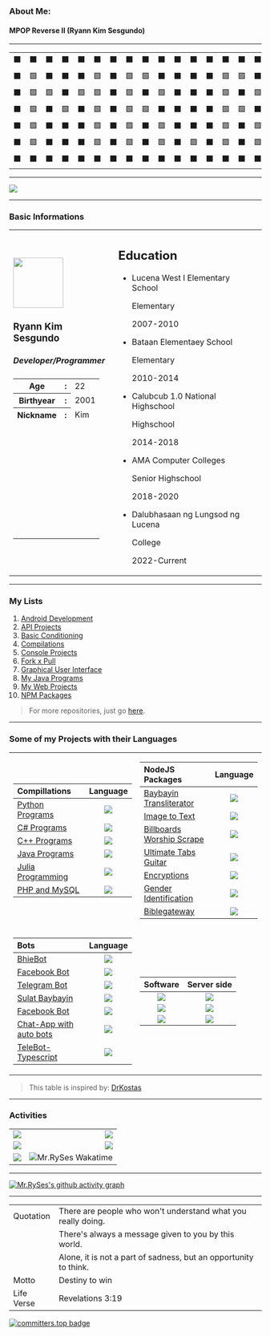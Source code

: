 ### About Me:
#### MPOP Reverse II (Ryann Kim Sesgundo)

---

<table id="table">
		<tr><td>⬛</td><td>⬛</td><td>⬛</td><td>⬛</td><td>⬛</td><td>⬛</td><td>⬛</td><td>⬛</td><td>⬛</td><td>⬛</td><td>⬛</td><td>⬛</td><td>⬛</td><td>⬛</td><td>⬛</td><td>⬛</td><td>⬛</td><td>⬛</td><td>⬛</td><td>⬛</td><td>⬛</td><td>⬛</td><td>⬛</td><td>⬛</td><td>⬛</td><td>⬛</td><td>⬛</td><td>⬛</td><td>⬛</td><td>⬛</td><td>⬛</td><td>⬛</td><td>⬛</td><td>⬛</td><td>⬛</td><td>⬛</td><td>⬛</td><td>⬛</td><td>⬛</td><td>⬛</td><td>⬛</td><td>⬛</td><td>⬛</td><td>⬛</td><td>⬛</td><td>⬛</td><td>⬛</td><td>⬛</td></tr><tr><td>⬛</td><td>🟩</td><td>⬛</td><td>⬛</td><td>⬛</td><td>🟩</td><td>⬛</td><td>🟩</td><td>🟩</td><td>⬛</td><td>⬛</td><td>⬛</td><td>⬛</td><td>🟩</td><td>🟩</td><td>⬛</td><td>⬛</td><td>🟩</td><td>⬛</td><td>🟩</td><td>⬛</td><td>🟩</td><td>🟩</td><td>🟩</td><td>⬛</td><td>🟩</td><td>🟩</td><td>🟩</td><td>⬛</td><td>🟩</td><td>🟩</td><td>🟩</td><td>⬛</td><td>⬛</td><td>⬛</td><td>🟩</td><td>🟩</td><td>🟩</td><td>⬛</td><td>🟩</td><td>🟩</td><td>🟩</td><td>⬛</td><td>🟩</td><td>🟩</td><td>🟩</td><td>⬛</td><td>⬛</td></tr><tr><td>⬛</td><td>🟩</td><td>🟩</td><td>⬛</td><td>🟩</td><td>🟩</td><td>⬛</td><td>🟩</td><td>⬛</td><td>🟩</td><td>⬛</td><td>⬛</td><td>⬛</td><td>🟩</td><td>⬛</td><td>🟩</td><td>⬛</td><td>🟩</td><td>⬛</td><td>🟩</td><td>⬛</td><td>🟩</td><td>⬛</td><td>⬛</td><td>⬛</td><td>🟩</td><td>⬛</td><td>⬛</td><td>⬛</td><td>🟩</td><td>⬛</td><td>⬛</td><td>⬛</td><td>⬛</td><td>⬛</td><td>⬛</td><td>⬛</td><td>🟩</td><td>⬛</td><td>⬛</td><td>⬛</td><td>🟩</td><td>⬛</td><td>⬛</td><td>⬛</td><td>🟩</td><td>⬛</td><td>⬛</td></tr><tr><td>⬛</td><td>🟩</td><td>⬛</td><td>🟩</td><td>⬛</td><td>🟩</td><td>⬛</td><td>🟩</td><td>🟩</td><td>⬛</td><td>⬛</td><td>⬛</td><td>⬛</td><td>🟩</td><td>🟩</td><td>⬛</td><td>⬛</td><td>⬛</td><td>🟩</td><td>⬛</td><td>⬛</td><td>🟩</td><td>🟩</td><td>🟩</td><td>⬛</td><td>🟩</td><td>🟩</td><td>⬛</td><td>⬛</td><td>🟩</td><td>🟩</td><td>🟩</td><td>⬛</td><td>⬛</td><td>⬛</td><td>⬛</td><td>🟩</td><td>🟩</td><td>⬛</td><td>🟩</td><td>🟩</td><td>🟩</td><td>⬛</td><td>⬛</td><td>⬛</td><td>🟩</td><td>⬛</td><td>⬛</td></tr><tr><td>⬛</td><td>🟩</td><td>⬛</td><td>⬛</td><td>⬛</td><td>🟩</td><td>⬛</td><td>🟩</td><td>⬛</td><td>🟩</td><td>⬛</td><td>⬛</td><td>⬛</td><td>🟩</td><td>⬛</td><td>🟩</td><td>⬛</td><td>⬛</td><td>🟩</td><td>⬛</td><td>⬛</td><td>⬛</td><td>⬛</td><td>🟩</td><td>⬛</td><td>🟩</td><td>⬛</td><td>⬛</td><td>⬛</td><td>⬛</td><td>⬛</td><td>🟩</td><td>⬛</td><td>⬛</td><td>⬛</td><td>⬛</td><td>⬛</td><td>🟩</td><td>⬛</td><td>🟩</td><td>⬛</td><td>⬛</td><td>⬛</td><td>⬛</td><td>⬛</td><td>🟩</td><td>⬛</td><td>⬛</td></tr><tr><td>⬛</td><td>🟩</td><td>⬛</td><td>⬛</td><td>⬛</td><td>🟩</td><td>⬛</td><td>🟩</td><td>⬛</td><td>🟩</td><td>⬛</td><td>🟩</td><td>⬛</td><td>🟩</td><td>⬛</td><td>🟩</td><td>⬛</td><td>⬛</td><td>🟩</td><td>⬛</td><td>⬛</td><td>🟩</td><td>🟩</td><td>🟩</td><td>⬛</td><td>🟩</td><td>🟩</td><td>🟩</td><td>⬛</td><td>🟩</td><td>🟩</td><td>🟩</td><td>⬛</td><td>⬛</td><td>⬛</td><td>🟩</td><td>🟩</td><td>🟩</td><td>⬛</td><td>🟩</td><td>🟩</td><td>🟩</td><td>⬛</td><td>⬛</td><td>⬛</td><td>🟩</td><td>⬛</td><td>⬛</td></tr><tr><td>⬛</td><td>⬛</td><td>⬛</td><td>⬛</td><td>⬛</td><td>⬛</td><td>⬛</td><td>⬛</td><td>⬛</td><td>⬛</td><td>⬛</td><td>⬛</td><td>⬛</td><td>⬛</td><td>⬛</td><td>⬛</td><td>⬛</td><td>⬛</td><td>⬛</td><td>⬛</td><td>⬛</td><td>⬛</td><td>⬛</td><td>⬛</td><td>⬛</td><td>⬛</td><td>⬛</td><td>⬛</td><td>⬛</td><td>⬛</td><td>⬛</td><td>⬛</td><td>⬛</td><td>⬛</td><td>⬛</td><td>⬛</td><td>⬛</td><td>⬛</td><td>⬛</td><td>⬛</td><td>⬛</td><td>⬛</td><td>⬛</td><td>⬛</td><td>⬛</td><td>⬛</td><td>⬛</td><td>⬛</td></tr></table>

---

![](https://readme-typing-svg.demolab.com?font=Times+new+Roman&size=18&duration=2500&pause=500&width=500&vCenter=true&center=true&height=25&lines=I+am+RyannKim327;Android+Application+Developer;Backend+Developer;Soon+to+be+a+Full+Stack+Developer)

---
### Basic Informations
<table>
	<tr>
		<td>
			<img src="https://ryannkim327.vercel.app/img/ako.png" height="100">
			<h3>Ryann Kim Sesgundo</h3>
			<h5>Developer/Programmer</h5>
			<table>
				<tr>
					<th>
						Age
					</th>
					<th>:
					</th>
					<td>
						22
					</td>
				</tr>
				<tr>
					<th>
						Birthyear
					</th>
					<th>:
					</th>
					<td>
						2001
					</td>
				<tr>
					<th>
						Nickname
					</th>
					<th>:
					</th>
					<td>
						Kim
					</td>
				</tr>
				<tr>
				<td></td>
				<td></td>
				<td></td>
				</tr>
				<tr>
				<td><br><br><br><br><br><br><br><br><br><br><br></td>
				<td><br><br><br><br><br><br><br><br><br><br><br></td>
				<td><br><br><br><br><br><br><br><br><br><br><br></td>
				</tr>
			</table>
		</td>
		<td>
			<h2>Education</h2>
			<ul>
				<li>Lucena West I Elementary School
					<p>Elementary</p>
					<p>2007-2010</p>
				</li>
				<li>Bataan Elementaey School
					<p>Elementary</p>
					<p>2010-2014</p>
				</li>
				<li>Calubcub 1.0 National Highschool
					<p>Highschool</p>
					<p>2014-2018</p>
				</li>
				<li>AMA Computer Colleges
					<p>Senior Highschool</p>
					<p>2018-2020</p>
				</li>
				<li>Dalubhasaan ng Lungsod ng Lucena
					<p>College</p>
					<p>2022-Current</p>
				</li>
			</ul>
		</td>
	</tr>
</table>

---
### My Lists
1. [Android Development](https://github.com/stars/RyannKim327/lists/android-development)
2. [API Projects](https://github.com/stars/RyannKim327/lists/api-projects)
3. [Basic Conditioning](https://github.com/stars/RyannKim327/lists/basic-conditioning)
4. [Compilations](https://github.com/stars/RyannKim327/lists/compillation)
5. [Console Projects](https://github.com/stars/RyannKim327/lists/console-projects)
6. [Fork x Pull](https://github.com/stars/RyannKim327/lists/fork-x-pull)
7. [Graphical User Interface](https://github.com/stars/RyannKim327/lists/gui)
8. [My Java Programs](https://github.com/stars/RyannKim327/lists/my-java-programs)
9. [My Web Projects](https://github.com/stars/RyannKim327/lists/my-web-projects)
10. [NPM Packages](https://github.com/stars/RyannKim327/lists/npm-packages)

> For more repositories, just go [here](https://github.com/stars/RyannKim327/lists/my-repos).

---

### Some of my Projects with their Languages
<table>
<tr>
<td>

| Compillations | Language |
| :--- | :---: |
| [Python Programs](https://github.com/RyannKim327/Python-Programming-Compillation) | ![](https://img.shields.io/badge/-Python-black?color=3572A5&style=flat) |
| [C# Programs](https://github.com/RyannKim327/C-Sharp-Compillations) | ![](https://img.shields.io/badge/-C_Sharp-black?color=178600&style=flat) |
| [C++ Programs](https://github.com/RyannKim327/cpp-compilled-programs) | ![](https://img.shields.io/badge/-CPP-black?color=f34b7d&style=flat) |
| [Java Programs](https://github.com/RyannKim327/Java-compilled-programs) | ![](https://img.shields.io/badge/-Java-black?color=b07219&style=flat) |
| [Julia Programming](https://github.com/RyannKim327/Julia-Compillation-Projects) | ![](https://img.shields.io/badge/-Julia-black?color=a270ba&style=flat) |
| [PHP and MySQL](https://github.com/RyannKim327/Basic-CRUD-in-PHP-and-MySQL) | ![](https://img.shields.io/badge/MySQL-PHP-black?color=4F5D95&style=flat) |

</td>
<td>

| NodeJS Packages | Language |
| :--- | :---: |
| [Baybayin Transliterator](https://github.com/RyannKim327/Baybayin-Transliterator) | ![](https://img.shields.io/badge/Javascript-NodeJS-black?color=336633&style=flat) |
| [Image to Text](https://github.com/RyannKim327/image-to-text) | ![](https://img.shields.io/badge/Javascript-NodeJS-black?color=336633&style=flat)|
| [Billboards Worship Scrape](https://github.com/RyannKim327/Billboards-worship-scrape) | ![](https://img.shields.io/badge/Javascript-NodeJS-black?color=336633&style=flat)|
| [Ultimate Tabs Guitar](https://github.com/RyannKim327/UltimateGuitar-Project) | ![](https://img.shields.io/badge/Javascript-NodeJS-black?color=336633&style=flat)|
| [Encryptions](https://github.com/RyannKim327/MPOP-Encryptions) | ![](https://img.shields.io/badge/Javascript-NodeJS-black?color=336633&style=flat)|
| [Gender Identification](https://github.com/RyannKim327/Gender-Identification) | ![](https://img.shields.io/badge/Javascript-NodeJS-black?color=336633&style=flat)|
| [Biblegateway](https://github.com/RyannKim327/biblegateway) | ![](https://img.shields.io/badge/Javascript-NodeJS-black?color=336633&style=flat)|

</td>
</tr>
<tr>
<td>

| Bots | Language |
| :--- | :---: |
| [BhieBot](https://github.com/RyannKim327/BhieBot) | ![](https://img.shields.io/badge/Javascript-NodeJS-black?color=336633&style=flat) |
| [Facebook Bot](https://github.com/RyannKim327/FacebookBot) | ![](https://img.shields.io/badge/Javascript-NodeJS-black?color=336633&style=flat) |
| [Telegram Bot](https://github.com/RyannKim327/Telegram-Bot) | ![](https://img.shields.io/badge/Javascript-NodeJS-black?color=336633&style=flat) |
| [Sulat Baybayin](https://github.com/RyannKim327/FacebookBot) | ![](https://img.shields.io/badge/-Java-black?color=b07219&style=flat) |
| [Facebook Bot](https://github.com/RyannKim327/Facebook-Bot-Python) | ![](https://img.shields.io/badge/-Python-black?color=3572A5&style=flat) |
| [Chat-App with auto bots](https://github.com/RyannKim327/chat-app) | ![](https://img.shields.io/badge/Javascript-NodeJS-black?color=336633&style=flat) |
| [TeleBot-Typescript](https://github.com/RyannKim327/TeleBot-Typescript) | ![](https://img.shields.io/badge/-Typescript?color=3178c6&style=flat) |

</td>
<td>

| Software | Server side |
| :---: | :---: |
| [![](https://img.shields.io/badge/Launcher_App-Java-black?color=b07219&style=flat)](https://github.com/RyannKim327/Launcher-App) | [![](https://img.shields.io/badge/Server_Side_of_Launcher-NodeJS-black?color=336633&style=flat)](https://github.com/RyannKim327/Server-Side-of-Launcher) |
| [![](https://img.shields.io/badge/Front_end_Editor-Java-black?color=b07219&style=flat)](https://github.com/RyannKim327/Front-end-Editor) | ![](https://img.shields.io/badge/Not_found_server-PHP_MySQL-black?color=4F5D95&style=flat) |
| [![](https://img.shields.io/badge/19N0R3_Poetry_App-Java-black?color=b07219&style=flat)](https://github.com/RyannKim327/19N0R3-App) | [![](https://img.shields.io/badge/19N0R3_Server_Side-NodeJS-black?color=336633&style=flat)](https://github.com/RyannKim327/19N0R3) |

</td>
</tr>
</table>

> This table is inspired by: [DrKostas](https://github.com/drkostas)

---
### Activities
|  |  |
| :--- | ---: |
| ![](https://github-readme-stats.vercel.app/api?username=ryannkim327&show_icons=true&theme=radical) | ![](https://github-profile-summary-cards.vercel.app/api/cards/repos-per-language?username=RyannKim327&theme=radical) |
| ![](https://github-readme-stats.vercel.app/api/top-langs/?username=ryannkim327&layout=compact&theme=radical)  | ![](https://github-profile-summary-cards.vercel.app/api/cards/most-commit-language?username=RyannKim327&theme=radical) |
| ![](https://github-profile-trophy.vercel.app/?username=RyannKim327&theme=radical&column=4) | ![Mr.RySes Wakatime](https://github-readme-stats.vercel.app/api/wakatime?username=ryannkim327&theme=radical&layout=compact) |
---

[![Mr.RySes's github activity graph](https://github-readme-activity-graph.vercel.app/graph?username=RyannKim327&bg_color=0a0119&color=18cda9&line=00f583&point=00ff11&area=true&hide_border=true)](https://github.com/RyannKim327/github-readme-activity-graph)

---
|  |  |
| --- | --- |
| Quotation | There are people who won't understand what you really doing. |
| | There's always a message given to you by this world. |
| | Alone, it is not a part of sadness, but an opportunity to think. |
| Motto | Destiny to win |
| Life Verse | Revelations 3:19 |

[![committers.top badge](https://user-badge.committers.top/philippines/RyannKim327.svg)](https://user-badge.committers.top/philippines/RyannKim327)
